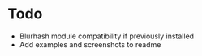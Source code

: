 # Todo

- Blurhash module compatibility if previously installed
- Add examples and screenshots to readme
